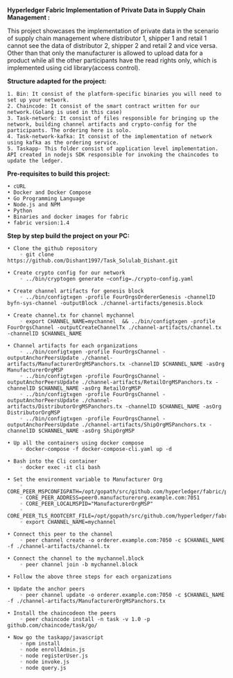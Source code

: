 **Hyperledger Fabric Implementation of Private Data in Supply Chain Management :**

This project showcases the implementation of private data in the scenario of supply chain management where distributor 1, shipper 1 and retail 1 cannot see the data of   distributor 2, shipper 2 and retail 2 and vice versa.
Other than that only the manufacturer is allowed to upload data for a product while all the other participants have the read rights only, which is implemented using cid library(access control).

**Structure adapted for the project:**

    1. Bin: It consist of the platform-specific binaries you will need to set up your network.
    2. Chaincode: It consist of the smart contract written for our network.(Golang is used in this case)
    3. Task-network: It consist of files responsible for bringing up the network, building channel artifacts and crypto-config for the participants. The ordering here is solo.
    4. Task-network-kafka: It consist of the implementation of network using kafka as the ordering service.
    5. Taskapp- This folder consist of application level implementation. API created in nodejs SDK responsible for invoking the chaincodes to update the ledger.

**Pre-requisites to build this project:**

    • cURL
    • Docker and Docker Compose
    • Go Programming Language
    • Node.js and NPM
    • Python
    • Binaries and docker images for fabric
    • fabric version:1.4

**Step by step build the project on your PC:**

    • Clone the github repository
        ◦ git clone https://github.com/Dishant1997/Task_Solulab_Dishant.git

    • Create crypto config for our network
        ◦ ../bin/cryptogen generate –config=./crypto-config.yaml

    • Create channel artifacts for genesis block
        ◦ ../bin/configtxgen -profile FourOrgsOrdererGenesis -channelID byfn-sys-channel -outputBlock ./channel-artifacts/genesis.block

    • Create channel.tx for channel mychannel
        ◦ export CHANNEL_NAME=mychannel  && ../bin/configtxgen -profile FourOrgsChannel -outputCreateChannelTx ./channel-artifacts/channel.tx -channelID $CHANNEL_NAME

    • Channel artifacts for each organizations
        ◦ ../bin/configtxgen -profile FourOrgsChannel -outputAnchorPeersUpdate ./channel-artifacts/ManufacturerOrgMSPanchors.tx -channelID $CHANNEL_NAME -asOrg ManufacturerOrgMSP
        ◦ ../bin/configtxgen -profile FourOrgsChannel -outputAnchorPeersUpdate ./channel-artifacts/RetailOrgMSPanchors.tx -channelID $CHANNEL_NAME -asOrg RetailOrgMSP
        ◦ ../bin/configtxgen -profile FourOrgsChannel -outputAnchorPeersUpdate ./channel-artifacts/DistributorOrgMSPanchors.tx -channelID $CHANNEL_NAME -asOrg DistributorOrgMSP
        ◦ ../bin/configtxgen -profile FourOrgsChannel -outputAnchorPeersUpdate ./channel-artifacts/ShipOrgMSPanchors.tx -channelID $CHANNEL_NAME -asOrg ShipOrgMSP

    • Up all the containers using docker compose
        ◦ docker-compose -f docker-compose-cli.yaml up -d

    • Bash into the Cli container
        ◦ docker exec -it cli bash

    • Set the environment variable to Manufacturer Org
        ◦ CORE_PEER_MSPCONFIGPATH=/opt/gopath/src/github.com/hyperledger/fabric/peer/crypto/peerOrganizations/manufacturerorg.example.com/users/Admin@manufacturerorg.example.com/msp
        ◦ CORE_PEER_ADDRESS=peer0.manufacturerorg.example.com:7051
        ◦ CORE_PEER_LOCALMSPID="ManufacturerOrgMSP"
        ◦ CORE_PEER_TLS_ROOTCERT_FILE=/opt/gopath/src/github.com/hyperledger/fabric/peer/crypto/peerOrganizations/manufacturerorg.example.com/peers/peer0.manufacturerorg.example.com/tls/ca.crt
        ◦ export CHANNEL_NAME=mychannel

    • Connect this peer to the channel
        ◦ peer channel create -o orderer.example.com:7050 -c $CHANNEL_NAME -f ./channel-artifacts/channel.tx 

    • Connect the channel to the mychannel.block
        ◦ peer channel join -b mychannel.block

    • Follow the above three steps for each organizations

    • Update the anchor peers
        ◦ peer channel update -o orderer.example.com:7050 -c $CHANNEL_NAME -f ./channel-artifacts/ManufacturerOrgMSPanchors.tx 

    • Install the chaincodeon the peers
        ◦ peer chaincode install -n task -v 1.0 -p github.com/chaincode/task/go/

    • Now go the taskapp/javascript
        ◦ npm install
        ◦ node enrollAdmin.js
        ◦ node registerUser.js
        ◦ node invoke.js
        ◦ node query.js

